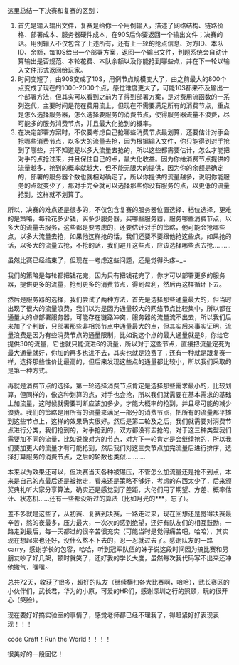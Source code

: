 这里总结一下决赛和复赛的区别：

1. 首先是输入输出文件，复赛是给你一个用例输入，描述了网络结构、链路价格、部署成本、服务器硬件成本，在90S后你要返回一个输出文件；决赛的话。用例输入不仅包含了上述所有，还有上一轮的抢点信息、对方ID、本队ID、余额，每10S给出一个部署方案，返回一个输出文件，判题系统会自动计算输出是否规范、本轮花费、本队余额以及你能抢到哪些点，并在下一轮以输入文件形式返回给玩家。
2. 时间变短了，由90S变成了10S，用例节点规模变大了，由之前最大的800个点变成了现在的1000-2000个点，感觉难度更大了，可能10S都来不及输出一个部署方法，但其实可以看到之前为了得到部署方案，是对费用流函数的一系列迭代，主要时间是花在费用流上，但现在不需要满足所有的消费节点，重点是怎么选择服务器，怎么选择要服务的消费节点，使得服务器流量不浪费，尽可能多的服务消费节点，并且最大化抢到的概率。
3. 在决定部署方案时，不仅要考虑自己抢哪些消费节点最划算，还要估计对手会抢哪些消费节点，以多大的流量去抢，因为根据输入文件，你只能得到对手抢到了哪些，并不知道是以多大流量去抢的，所以这些都需要估计，怎么才能把对手的点抢过来，并且保住自己的点，最大化收益。因为你给消费节点提供的流量越多，抢到的概率就越大，但不能无限大的提供，因为你的余额是确定的，部署的服务器个数也就相对确定了，所以你提供的流量越多，说明你能服务的点就变少了，那对手完全就可以选择那些你没有服务的点，以更低的流量抢到，这样就不划算了。

所以，决赛的难点还是很多的，不仅包含复赛的服务器位置选择、档位选择，更难的是策略，每轮花多少钱，买多少服务器，买哪些服务器，服务哪些消费节点，以多大的流量去服务，这些都是要考虑的，还要估计对手的策略，他可能会抢哪些点，以多大流量去抢，如果他这样抢的话，我们还要不要跟他抢这些点，如果抢的话，以多大的流量去抢，不抢的话，我们避开这些点，应该选择哪些点去抢..........

虽然比赛已经结束了，但现在一考虑这些问题，还是觉得头疼=_=

我们的策略是每轮都把钱花完，因为只有把钱花完了，你才可以部署更多的服务器，提供更多的流量，抢到更多的消费节点，得到盈利，然后再这样循环下去。

然后是服务器的选择，我们尝试了两种方法，首先是选择那些通量最大的，但当时出现了很大的流量浪费，我们以为是因为通量较大的网络节点比较集中，所以都在通量大的点部署服务器，可能存在链路冲突，服务器的流量流不出去，所以我们后来加了个判断，只部署那些非相邻节点中通量最大的点，但其实后来事实证明，流量浪费是因为有些消费节点的通量限制，比如说这个点的最大通量就是6，你给它提供30的流量，它也就只能流进6的流量，所以对于这些节点，直接把流量定死为最大通量就好，你加的再多也进不去，其实也就是浪费了；还有一种就是跟复赛一样，选择那些性价比最高的，但后来发现这些点的通量都比较小，所以我们采取的是第一种方式。

再就是消费节点的选择，第一轮选择消费节点肯定是选择那些需求最小的，比较划算，但同样的，像这种划算的点，对手也会抢，所以我们就需要在基本需求的基础上加流量，这时候就需要判断应该加多少，才能大概率的抢到，并且尽可能的减少浪费。我们的策略是用所有的流量来满足一部分的消费节点，把所有的流量都平摊到这些节点上，这样的效果确实很好。然后是第二轮及之后，我们就需要对消费节点进行分类，我们抢到的，对手抢到的，双方都没有去抢的，对于这三种类型我们需要加不同的流量，比如说像对方的节点，对方下一轮肯定是会继续抢的，所以我们要加更大的流量才有可能抢到，然后我们对这三类节点加完流量后进行排序，选择打算服务的消费节点，之后的轮数也类似...........

本来以为效果还可以，但决赛当天各种被碾压，不管怎么加流量还是抢不到点，本来是自己的点最后还是被抢走，看来还是策略不够好，考虑的东西太少了，后来颁奖典礼听大家分享算法，确实还是感觉到了差距，大佬们用了期望、方差、概率估计、状态机......还有一些都没听过的算法（比如月光的***，忘了）。

差不多就是这些了，从初赛、复赛到决赛，一路走过来，现在回想还是觉得决赛最辛苦，熬的夜最多，压力最大，一次次的感到绝望，还好有队友们的相互鼓励，一路走到最后，每一天都过的很辛苦很充实（可能当时是觉得痛苦吧，哈哈），其实现在想起来也还好，没什么熬不下去的，忍一忍就过去了。感谢队友的一路carry，感谢学长的包容，哈哈，听到冠军队伍的妹子说这段时间因为搞比赛和男朋友吵了好几架，顿时就笑了，还好我的学长大度，虽然每次我代码写不出来还冲他撒气，嘿嘿~

总共72天，收获了很多，超好的队友（继续横扫各大比赛啊，哈哈），武长赛区的小伙伴们，武长君，华为的小原，可爱的HR们，感谢深圳之行的照顾，玩的很开心（笑脸）。

现在要好好搞实验室的事情了，感觉老师都已经不理我了，得赶紧好好表现表现！！！

code Craft！Run the World！！！！

很美好的一段回忆！







































